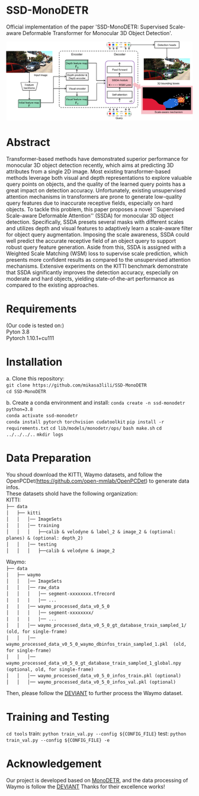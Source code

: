 # SSD-MonoDETR

Official implementation of the paper 'SSD-MonoDETR: Supervised Scale-aware Deformable Transformer for Monocular 3D Object Detection'.
                               
![image](https://github.com/mikasa3lili/SSD-MonoDETR/blob/main/pipeline.png)

# Abstract

Transformer-based methods have demonstrated superior performance for monocular 3D object detection recently, which aims at predicting 3D attributes from a single 2D image. Most existing transformer-based methods leverage both visual and depth representations to explore valuable query points on objects, and the quality of the learned query points has a great impact on detection accuracy. Unfortunately, existing unsupervised attention mechanisms in transformers are prone to generate low-quality query features due to inaccurate receptive fields, especially on hard objects. To tackle this problem, this paper proposes a novel ``Supervised Scale-aware Deformable Attention'' (SSDA) for monocular 3D object detection. Specifically, SSDA presets several masks with different scales and utilizes depth and visual features to adaptively learn a scale-aware filter for object query augmentation. Imposing the scale awareness, SSDA could well predict the accurate receptive field of an object query to support robust query feature generation. Aside from this, SSDA is assigned with a Weighted Scale Matching (WSM) loss to supervise scale prediction, which presents more confident results as compared to the unsupervised attention mechanisms. Extensive experiments on the KITTI benchmark demonstrate that SSDA significantly improves the detection accuracy, especially on moderate and hard objects, yielding state-of-the-art performance as compared to the existing approaches. 

# Requirements
(Our code is tested on:)  
Pyton 3.8  
Pytorch 1.10.1+cu111  

# Installation
a. Clone this repository:   
`git clone https://github.com/mikasa3lili/SSD-MonoDETR`    
`cd SSD-MonoDETR`  

b. Create a conda environment and install:
`conda create -n ssd-monodetr python=3.8`  
`conda activate ssd-monodetr`  
`conda install pytorch torchvision cudatoolkit`
`pip install -r requirements.txt`
`cd lib/models/monodetr/ops/`
`bash make.sh`
`cd ../../../..`
`mkdir logs`

# Data Preparation  
You shoud download the KITTI, Waymo datasets, and follow the OpenPCDet(https://github.com/open-mmlab/OpenPCDet) to generate data infos.  
These datasets shold have the following organization:  
KITTI:  
`├── data`  
`│   ├── kitti`  
`│   │   │── ImageSets`  
`│   │   │── training`  
`│   │   │   ├──calib & velodyne & label_2 & image_2 & (optional: planes) & (optional: depth_2)`  
`│   │   │── testing`  
`│   │   │   ├──calib & velodyne & image_2`  

Waymo:  
`├── data`  
`│   ├── waymo`  
`│   │   │── ImageSets`  
`│   │   │── raw_data`  
`│   │   │   │── segment-xxxxxxxx.tfrecord`  
`|   |   |   |── ...`  
`|   |   |── waymo_processed_data_v0_5_0`  
`│   │   │   │── segment-xxxxxxxx/`  
`|   |   |   |── ...`  
`│   │   │── waymo_processed_data_v0_5_0_gt_database_train_sampled_1/  (old, for single-frame)`  
`│   │   │── waymo_processed_data_v0_5_0_waymo_dbinfos_train_sampled_1.pkl  (old, for single-frame)`  
`│   │   │── waymo_processed_data_v0_5_0_gt_database_train_sampled_1_global.npy (optional, old, for single-frame)`  
`│   │   │── waymo_processed_data_v0_5_0_infos_train.pkl (optional)`  
`│   │   │── waymo_processed_data_v0_5_0_infos_val.pkl (optional)`   

Then, please follow the [DEVIANT](https://github.com/abhi1kumar/DEVIANT) to further process the Waymo dataset.

# Training and Testing   
`cd tools` 
train:
`python train_val.py --config ${CONFIG_FILE}`
test:
`python train_val.py --config ${CONFIG_FILE} -e` 

# Acknowledgement
Our project is developed based on [MonoDETR](https://github.com/ZrrSkywalker/MonoDETR), and the data processing of Waymo is follow the [DEVIANT](https://github.com/abhi1kumar/DEVIANT) Thanks for their excellence works!

